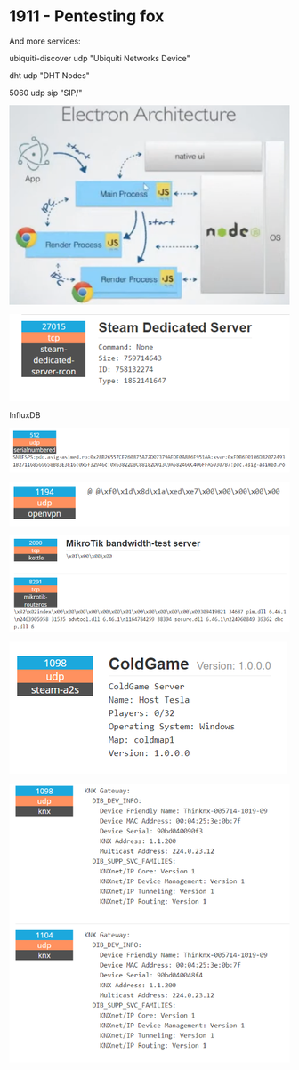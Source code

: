 # 1911 - Pentesting fox

And more services:

ubiquiti-discover udp "Ubiquiti Networks Device" 

dht udp "DHT Nodes"

5060 udp sip "SIP/"

![](.gitbook/assets/image%20%28182%29.png)

![](.gitbook/assets/image%20%28345%29%20%282%29%20%282%29%20%282%29%20%282%29%20%282%29%20%282%29%20%282%29.png)

InfluxDB

![](.gitbook/assets/image%20%28371%29.png)

![](.gitbook/assets/image%20%28372%29.png)

![](.gitbook/assets/image%20%28370%29.png)

![](.gitbook/assets/image%20%28374%29.png)

![](.gitbook/assets/image%20%28373%29.png)

